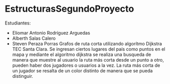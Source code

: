 # EstructurasSegundoProyecto
 Estudiantes: 
 - Eliomar Antonio Rodríguez Arguedas
 - Alberth Salas Calero
 - Steven Peraza Porras
Grafos de ruta corta utilizando algorítmo Dijkstra TEC Santa Clara. 
Se ingresan ciertos lugares del país como puntos en el mapa y mediante el algoritmo dijkstra se realiza una busqueda de manera que muestre
al usuario la ruta más corta desde un punto a otro, pueden haber dos jugadores o usuarios a la vez.
La ruta más corta de un jugador se resalta de un color distinto de manera que se pueda distinguir.
